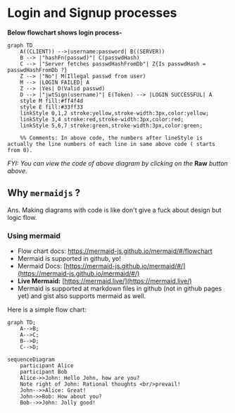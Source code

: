 # Login and Signup processes

**Below flowchart shows login process-**

```mermaid
graph TD
    A((CLIENT)) -->|username:password| B((SERVER))
    B --> |"hashFn(passwd)"| C(passwdHash)
    C --> |"Server fetches passwdHashFromDb"| Z{Is passwdHash = passwdHashFromDb ?}
    Z --> |"No"| M(Illegal passwd from user)
    M --> |LOGIN FAILED| A
    Z --> |Yes| D(Valid passwd)
    D --> |"jwtSign(username)"| E(Token) --> |LOGIN SUCCESSFUL| A
    style M fill:#ff4f4d
    style E fill:#33ff33
    linkStyle 0,1,2 stroke:yellow,stroke-width:3px,color:yellow;
    linkStyle 3,4 stroke:red,stroke-width:3px,color:red;
    linkStyle 5,6,7 stroke:green,stroke-width:3px,color:green;
    
    %% Comments: In above code, the numbers after lineStyle is actually the line numbers of each line in same above code ( starts from 0). 
```

*FYI: You can view the code of above diagram by clicking on the* **Raw** *button above.*

## Why `mermaidjs` ?

Ans. Making diagrams with code is like don't give a fuck about design but logic flow.

### Using mermaid
- Flow chart docs: https://mermaid-js.github.io/mermaid/#/flowchart
- Mermaid is supported in github, yo!
- Mermaid Docs: [https://mermaid-js.github.io/mermaid/#/](https://mermaid-js.github.io/mermaid/#/)
- **Live Mermaid:** [https://mermaid.live/](https://mermaid.live/)
- Mermaid is supported at markdown files in github (not in github pages yet) and gist also supports mermaid as well.

Here is a simple flow chart:

```mermaid
graph TD;
    A-->B;
    A-->C;
    B-->D;
    C-->D;
```

```mermaid
sequenceDiagram
    participant Alice
    participant Bob
    Alice->>John: Hello John, how are you?
    Note right of John: Rational thoughts <br/>prevail!
    John-->>Alice: Great!
    John->>Bob: How about you?
    Bob-->>John: Jolly good!
```
